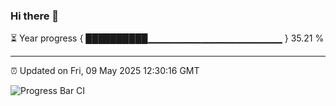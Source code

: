 ### Hi there 👋

⏳ Year progress { ██████████▁▁▁▁▁▁▁▁▁▁▁▁▁▁▁▁▁▁▁▁ } 35.21 %

---

⏰ Updated on Fri, 09 May 2025 12:30:16 GMT

![Progress Bar CI](https://github.com/liununu/liununu/workflows/Progress%20Bar%20CI/badge.svg)
